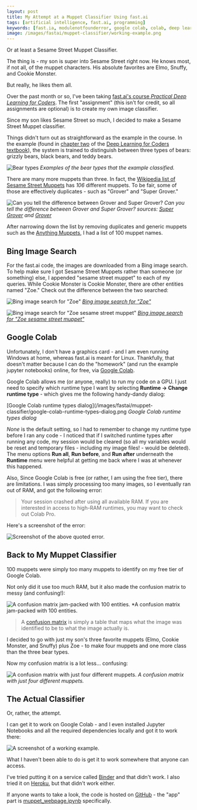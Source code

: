 ```yaml
---
layout: post
title: My Attempt at a Muppet Classifier Using fast.ai
tags: [artificial intelligence, fast.ai, programming]
keywords: [fast.ia, modulenotfounderror, google colab, colab, deep learning, google drive]
image: /images/fastai/muppet-classifier/working-example.png
---
```


Or at least a Sesame Street Muppet Classifier.

The thing is - my son is super into Sesame Street right now. He knows most, if not all, of the muppet characters. His absolute favorites are Elmo, Snuffy, and Cookie Monster.

But really, he likes them all.

Over the past month or so, I've been taking [fast.ai's course *Practical Deep Learning for Coders*](https://course.fast.ai/). The first "assignment" (this isn't for credit, so all assignments are optional) is to create my own image classifier.

Since my son likes Sesame Street so much, I decided to make a Sesame Street Muppet classifier.

Things didn't turn out as straightforward as the example in the course. In the example (found in [chapter two](https://github.com/fastai/fastbook/blob/master/02_production.ipynb
) of the [Deep Learning for Coders textbook](https://www.amazon.com/Deep-Learning-Coders-fastai-PyTorch/dp/1492045527/?tag=hendrixjoseph-20)), the system is trained to distinguish between three types of bears: grizzly bears, black bears, and teddy bears.

![Bear types](/images/fastai/muppet-classifier/bear-types.png)
*Examples of the bear types that the example classified.*

There are many more muppets than three. In fact, the [Wikipedia list of Sesame Street Muppets](https://en.wikipedia.org/wiki/List_of_Sesame_Street_Muppets) has *106* different muppets. To be fair, some of those are effectively duplicates - such as "Grover" and "Super Grover."

![Can you tell the difference between Grover and Super Grover?](/images/fastai/muppet-classifier/grover.png)
*Can you tell the difference between Grover and Super Grover? sources: [Super Grover](https://muppet.fandom.com/wiki/Super_Grover) and [Grover](https://muppet.fandom.com/wiki/Grover)*

After narrowing down the list by removing duplicates and generic muppets such as the [Anything Muppets](https://muppet.fandom.com/wiki/Anything_Muppets), I had a list of 100 muppet names.

## Bing Image Search

For the fast.ai code, the images are downloaded from a Bing image search. To help make sure I got Sesame Street Muppets rather than someone (or something) else, I appended "sesame street muppet" to each of my queries. While Cookie Monster is Cookie Monster, there are other entities named "Zoe." Check out the difference between the two searched:

![Bing image search for "Zoe"](/images/fastai/muppet-classifier/bing-image-search-for-zoe.png)
*[Bing image search for "Zoe"](https://www.bing.com/images/search?q=zoe)*

![Bing image search for "Zoe sesame street muppet"](/images/fastai/muppet-classifier/bing-image-search-for-zoe-sesame-street-muppet.png)
*[Bing image search for "Zoe sesame street muppet"](https://www.bing.com/images/search?q=zoe%20sesame%20street%20muppet)*

## Google Colab

Unfortunately, I don't have a graphics card - and I am even running Windows at home, whereas fast.ai is meant for Linux. Thankfully, that doesn't matter because I can do the "homework" (and run the example jupyter notebooks) online, for free, via [Google Colab](https://colab.research.google.com/).

Google Colab allows me (or anyone, really) to run my code on a GPU. I just need to specify which runtime type I want by selecting **Runtime -> Change runtime type** - which gives me the following handy-dandy dialog:

[Google Colab runtime types dialog](/images/fastai/muppet-classifier/google-colab-runtime-types-dialog.png
*Google Colab runtime types dialog*

*None* is the default setting, so I had to remember to change my runtime type before I ran any code - I noticed that if I switched runtime types after running any code, my session would be cleared (so all my variables would be reset and temporary files - including my image files! - would be deleted). The menu options **Run all**, **Run before**, and **Run after** underneath the **Runtime** menu were helpful at getting me back where I was at whenever this happened.

Also, Since Google Colab is free (or rather, I am using the free tier), there are limitations. I was simply processing too many images, so I eventually ran out of RAM, and got the following error:

> Your session crashed after using all available RAM. If you are interested in access to high-RAM runtimes, you may want to check out Colab Pro.

Here's a screenshot of the error:

![Screenshot of the above quoted error.](/images/fastai/muppet-classifier/ram-crashed-message.png)

## Back to My Muppet Classifier

100 muppets were simply too many muppets to identify on my free tier of Google Colab.

Not only did it use too much RAM, but it also made the confusion matrix to messy (and confusing!):

![A confusion matrix jam-packed with 100 entities.](/images/fastai/muppet-classifier/messy-confusion-matrix.png)
*A confusion matrix jam-packed with 100 entities.

> A [confusion matrix](https://en.wikipedia.org/wiki/Confusion_matrix) is simply a table that maps what the image was identified to be to what the image actually is.

I decided to go with just my son's three favorite muppets (Elmo, Cookie Monster, and Snuffy) plus Zoe - to make four muppets and one more class than the three bear types.

Now my confusion matrix is a lot less... confusing:

![A confusion matrix with just four different muppets.](/images/fastai/muppet-classifier/four-muppet-confusion-matrix.png)
*A confusion matrix with just four different muppets.*

## The Actual Classifier

Or, rather, the attempt.

I can get it to work on Google Colab - and I even installed Jupyter Notebooks and all the required dependencies locally and got it to work there:

![A screenshot of a working example.](/images/fastai/muppet-classifier/working-example.png)

What I haven't been able to do is get it to work somewhere that anyone can access.

I've tried putting it on a service called [Binder](https://mybinder.org/v2/gh/hendrixjoseph/muppet-classifier/HEAD?urlpath=%2Fvoila%2Frender%2Fmuppet_webpage.ipynb) and that didn't work. I also tried it on [Heroku](https://muppet-classifier.herokuapp.com/), but that didn't work either.

If anyone wants to take a look, the code is hosted on [GitHub](https://github.com/hendrixjoseph/muppet-classifier) - the "app" part is [muppet_webpage.ipynb](https://github.com/hendrixjoseph/muppet-classifier/blob/master/muppet_webpage.ipynb) specifically.
